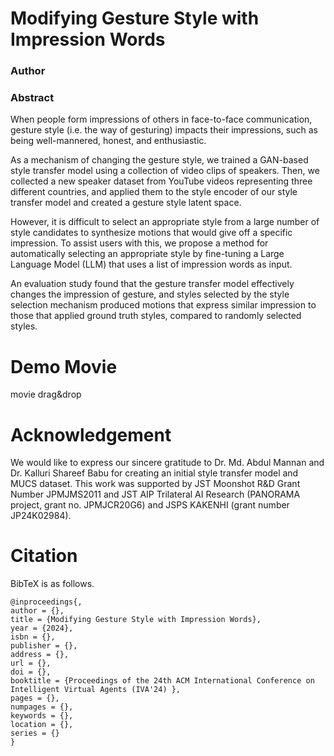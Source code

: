 # Modifying Gesture Style with Impression Words

### Author


### Abstract
When people form impressions of others in face-to-face communication, gesture style (i.e. the way of gesturing) impacts their impressions, such as being well-mannered, honest, and enthusiastic. 

As a mechanism of changing the gesture style, we trained a GAN-based style transfer model using a collection of video clips of speakers. Then, we collected a new speaker dataset from YouTube videos representing three different countries, and applied them to the style encoder of our style transfer model and created a gesture style latent space. 

However, it is difficult to select an appropriate style from a large number of style candidates to synthesize motions that would give off a specific impression.  To assist users with this, we propose a method for automatically selecting an appropriate style by fine-tuning a Large Language Model (LLM) that uses a list of impression words as input.

An evaluation study found that the gesture transfer model effectively changes the impression of gesture, and styles selected by the style selection mechanism produced motions that express similar impression to those that applied ground truth styles, compared to randomly selected styles.

# Demo Movie
 movie drag&drop

# Acknowledgement
We would like to express our sincere gratitude to Dr. Md. Abdul Mannan and Dr. Kalluri Shareef Babu for creating an initial style transfer model and MUCS dataset. This work was supported by JST Moonshot R&D Grant Number JPMJMS2011 and JST AIP Trilateral AI Research (PANORAMA project, grant no. JPMJCR20G6) and JSPS KAKENHI (grant number JP24K02984).





# Citation


BibTeX is as follows.


```
@inproceedings{,
author = {},
title = {Modifying Gesture Style with Impression Words},
year = {2024},
isbn = {},
publisher = {},
address = {},
url = {},
doi = {},
booktitle = {Proceedings of the 24th ACM International Conference on Intelligent Virtual Agents (IVA'24) },
pages = {},
numpages = {},
keywords = {},
location = {},
series = {}
}
```
